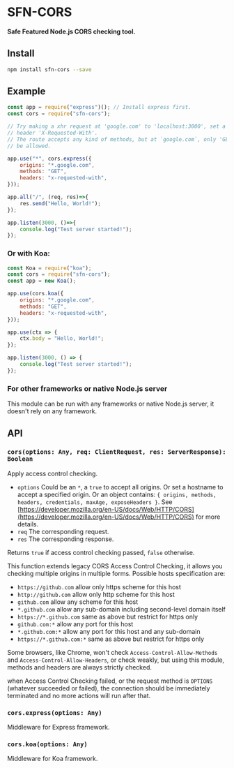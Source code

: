 # SFN-CORS

**Safe Featured Node.js CORS checking tool.**

## Install

```sh
npm install sfn-cors --save
```

## Example

```javascript
const app = require("express")(); // Install express first.
const cors = require("sfn-cors");

// Try making a xhr request at 'google.com' to 'localhost:3000', set a custom
// header 'X-Requested-With'.
// The route accepts any kind of methods, but at `google.com`, only 'GET' will
// be allowed.

app.use("*", cors.express({
    origins: "*.google.com",
    methods: "GET",
    headers: "x-requested-with",
}));

app.all("/", (req, res)=>{
    res.send("Hello, World!");
});

app.listen(3000, ()=>{
    console.log("Test server started!");
});
```

### Or with Koa:

```javascript
const Koa = require("koa");
const cors = require("sfn-cors");
const app = new Koa();

app.use(cors.koa({
    origins: "*.google.com",
    methods: "GET",
    headers: "x-requested-with",
}));

app.use(ctx => {
    ctx.body = "Hello, World!";
});

app.listen(3000, () => {
    console.log("Test server started!");
});
```

### For other frameworks or native Node.js server

This module can be run with any frameworks or native Node.js server, it 
doesn't rely on any framework.

## API

### `cors(options: Any, req: ClientRequest, res: ServerResponse): Boolean`

Apply access control checking.

- `options` Could be an `*`, a `true` to accept all origins. Or set a hostname
    to accept a specified origin. Or an object contains: 
    `{ origins, methods, headers, credentials, maxAge, exposeHeaders }`.
    See [https://developer.mozilla.org/en-US/docs/Web/HTTP/CORS](https://developer.mozilla.org/en-US/docs/Web/HTTP/CORS) for more details.
- `req` The corresponding request.
- `res` The corresponding response.

Returns `true` if access control checking passed, `false` otherwise.

This function extends legacy CORS Access Control Checking, it allows you 
checking multiple origins in multiple forms. Possible hosts specification 
are:

- `https://github.com` allow only https scheme for this host
- `http://github.com` allow only http scheme for this host
- `github.com` allow any scheme for this host
- `*.github.com` allow any sub-domain including second-level domain itself
- `https://*.github.com` same as above but restrict for https only
- `github.com:*` allow any port for this host
- `*.github.com:*` allow any port for this host and any sub-domain
- `https://*.github.com:*` same as above but restrict for https only

Some browsers, like Chrome, won't check `Access-Control-Allow-Methods` and 
`Access-Control-Allow-Headers`, or check weakly, but using this module,
methods and headers are always strictly checked.

when Access Control Checking failed, or the request method is `OPTIONS` 
(whatever succeeded or failed), the connection should be immediately 
terminated and no more actions will run after that.

### `cors.express(options: Any)`

Middleware for Express framework.

### `cors.koa(options: Any)`

Middleware for Koa framework.